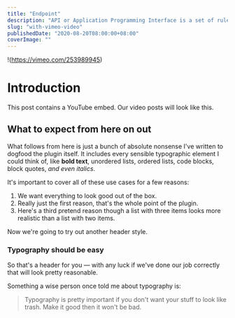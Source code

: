 ```yaml
---
title: "Endpoint"
description: "API or Application Programming Interface is a set of rules that allows two separate programs to interact with each other based on certain guidelines. REST or Representational State Transfer is a protocol that determines what these guidelines are."
slug: "with-vimeo-video"
publishedDate: "2020-08-20T08:00:00+08:00"
coverImage: ""
---
```


!(https://vimeo.com/253989945)

# Introduction

<Lead>
  This post contains a YouTube embed. Our video posts will look like this.
</Lead>

## What to expect from here on out

What follows from here is just a bunch of absolute nonsense I've written to dogfood the plugin itself. It includes every sensible typographic element I could think of, like **bold text**, unordered lists, ordered lists, code blocks, block quotes, _and even italics_.

It's important to cover all of these use cases for a few reasons:

1. We want everything to look good out of the box.
2. Really just the first reason, that's the whole point of the plugin.
3. Here's a third pretend reason though a list with three items looks more realistic than a list with two items.

Now we're going to try out another header style.

### Typography should be easy

So that's a header for you — with any luck if we've done our job correctly that will look pretty reasonable.

Something a wise person once told me about typography is:

> Typography is pretty important if you don't want your stuff to look like trash. Make it good then it won't be bad.
